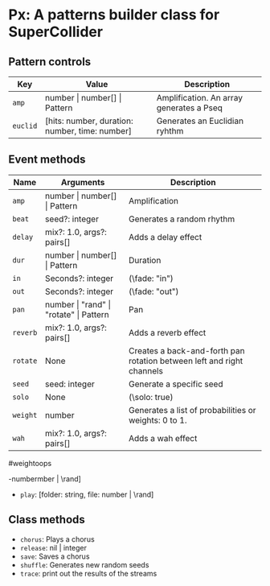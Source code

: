 # Px: A patterns builder class for SuperCollider

## Pattern controls

| Key      | Value                                          | Description                              |
| -------- | ---------------------------------------------- | ---------------------------------------- |
| `amp`    | number \| number[] \| Pattern                  | Amplification. An array generates a Pseq |
| `euclid` | [hits: number, duration: number, time: number] | Generates an Euclidian ryhthm            |

## Event methods

| Name     | Arguments                               | Description                                                           |
| -------- | --------------------------------------- | --------------------------------------------------------------------- |
| `amp`    | number \| number[] \| Pattern           | Amplification                                                         |
| `beat`   | seed?: integer                          | Generates a random rhythm                                             |
| `delay`  | mix?: 1.0, args?: pairs[]               | Adds a delay effect                                                   |
| `dur`    | number \| number[] \| Pattern           | Duration                                                              |
| `in`     | Seconds?: integer                       | (\fade: "in")                                                         |
| `out`    | Seconds?: integer                       | (\fade: "out")                                                        |
| `pan`    | number \| "rand" \| "rotate" \| Pattern | Pan                                                                   |
| `reverb` | mix?: 1.0, args?: pairs[]               | Adds a reverb effect                                                  |
| `rotate` | None                                    | Creates a back-and-forth pan rotation between left and right channels |
| `seed`   | seed: integer                           | Generate a specific seed                                              |
| `solo`   | None                                    | (\solo: true)                                                         |
| `weight` | number                                  | Generates a list of probabilities or weights: 0 to 1.                 |
| `wah`    | mix?: 1.0, args?: pairs[]               | Adds a wah effect                                                     |

#weightoops

-numbermber | \rand]

- `play`: [folder: string, file: number | \rand]

## Class methods

- `chorus`: Plays a chorus
- `release`: nil | integer
- `save`: Saves a chorus
- `shuffle`: Generates new random seeds
- `trace`: print out the results of the streams
